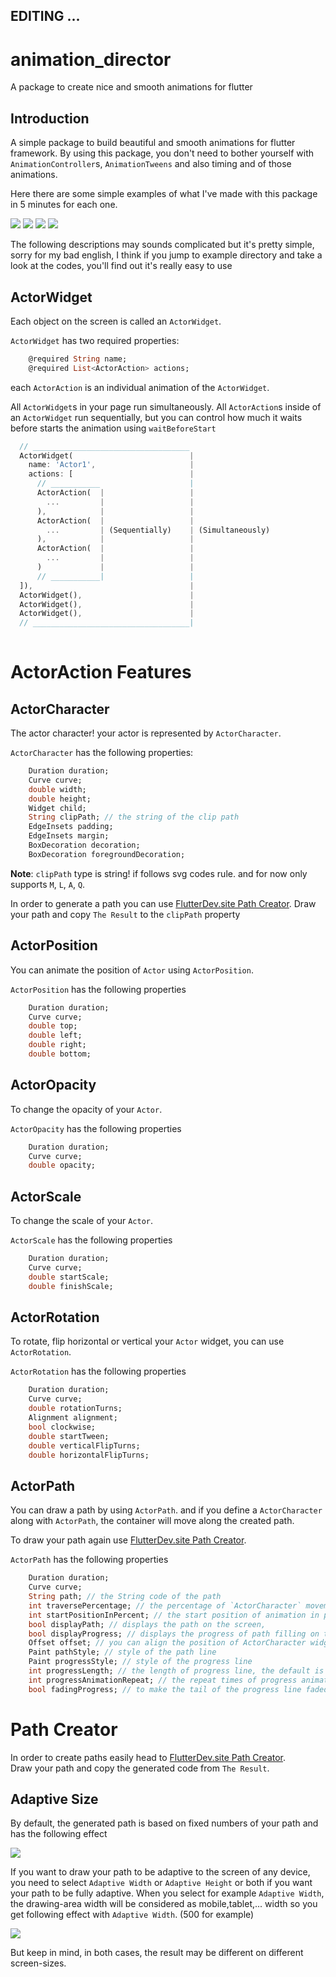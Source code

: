 ## EDITING ...


# animation_director

A package to create nice and smooth animations for flutter

## Introduction

A simple package to build beautiful and smooth animations for flutter framework. By using this package, you don't need 
to bother yourself with `AnimationController`s, `AnimationTweens` and also timing and of those animations.

Here there are some simple examples of what I've made with this package in 5 minutes for each one.


![](showcase/animator-d1-h.gif)
![](showcase/animator-m3x3-h.gif)
![](showcase/hamburger-h.gif)
![](showcase/mr-fastfood-h.gif)


The following descriptions may sounds complicated but it's pretty simple, sorry for my bad english, I think if you jump to 
example directory and take a look at the codes, you'll find out it's really easy to use



## ActorWidget

Each object on the screen is called an `ActorWidget`.

`ActorWidget` has two required properties:

```dart
    @required String name;
    @required List<ActorAction> actions;
```

each `ActorAction` is an individual animation of the `ActorWidget`.

All `ActorWidget`s in your page run simultaneously.
All `ActorAction`s inside of an `ActorWidget` run sequentially, but you can control how much it waits before starts the animation
using `waitBeforeStart`


```dart
  // ___________________________________
  ActorWidget(                          |
    name: 'Actor1',                     |
    actions: [                          |
      // ___________                    |
      ActorAction(  |                   |
        ...         |                   |
      ),            |                   |
      ActorAction(  |                   |
        ...         | (Sequentially)    | (Simultaneously)
      ),            |                   |
      ActorAction(  |                   |
        ...         |                   |
      )             |                   |
      // ___________|                   |
  ]),                                   |
  ActorWidget(),                        | 
  ActorWidget(),                        |
  ActorWidget(),                        |
  // ___________________________________|
  
```



# ActorAction Features

## ActorCharacter

The actor character! your actor is represented by `ActorCharacter`.

`ActorCharacter` has the following properties:

```dart
    Duration duration;
    Curve curve;
    double width;
    double height;
    Widget child;
    String clipPath; // the string of the clip path
    EdgeInsets padding;
    EdgeInsets margin;
    BoxDecoration decoration;
    BoxDecoration foregroundDecoration;
```

**Note**: `clipPath` type is string! if follows svg codes rule. and for now only supports `M`, `L`, `A`, `Q`.

In order to generate a path you can use [FlutterDev.site Path Creator](http://flutterdev.site/path-creator). 
Draw your path and copy `The Result` to the `clipPath` property



## ActorPosition

You can animate the position of `Actor` using `ActorPosition`.

`ActorPosition` has the following properties

```dart
    Duration duration;
    Curve curve;
    double top;
    double left;
    double right;
    double bottom;
```


## ActorOpacity

To change the opacity of your `Actor`.

`ActorOpacity` has the following properties

```dart
    Duration duration;
    Curve curve;
    double opacity;
```

## ActorScale

To change the scale of your `Actor`.

`ActorScale` has the following properties

```dart
    Duration duration;
    Curve curve;
    double startScale;
    double finishScale;
```

## ActorRotation

To rotate, flip horizontal or vertical your `Actor` widget, you can use `ActorRotation`.

`ActorRotation` has the following properties

```dart
    Duration duration;
    Curve curve;
    double rotationTurns;
    Alignment alignment;
    bool clockwise;
    double startTween;
    double verticalFlipTurns;
    double horizontalFlipTurns;
```
    

## ActorPath

You can draw a path by using `ActorPath`. and if you define a `ActorCharacter` along with `ActorPath`, the container will
move along the created path.

To draw your path again use [FlutterDev.site Path Creator](http://flutterdev.site/path-creator).

`ActorPath` has the following properties
    
```dart
    Duration duration;
    Curve curve;
    String path; // the String code of the path
    int traversePercentage; // the percentage of `ActorCharacter` movement along the path
    int startPositionInPercent; // the start position of animation in percent
    bool displayPath; // displays the path on the screen, 
    bool displayProgress; // displays the progress of path filling on the screen
    Offset offset; // you can align the position of ActorCharacter widget on the path
    Paint pathStyle; // style of the path line
    Paint progressStyle; // style of the progress line
    int progressLength; // the length of progress line, the default is as equal as the path
    int progressAnimationRepeat; // the repeat times of progress animation
    bool fadingProgress; // to make the tail of the progress line faded
```


# Path Creator

In order to create paths easily head to [FlutterDev.site Path Creator](http://flutterdev.site/path-creator).  
Draw your path and copy the generated code from `The Result`.

## Adaptive Size

By default, the generated path is based on fixed numbers of your path and has the following effect

![](showcase/fixed.png)
 
If you want to draw your path to be adaptive to the screen of any device, you need to select `Adaptive Width`
or `Adaptive Height` or both if you want your path to be fully adaptive.
When you select for example `Adaptive Width`, the drawing-area width will be considered as mobile,tablet,... width so you get following
effect with `Adaptive Width`. (500 for example)

![](showcase/adaptive.png)

But keep in mind, in both cases, the result may be different on different screen-sizes. 